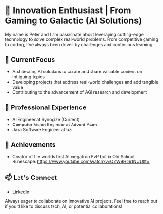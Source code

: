 # 🧙 Innovation Enthusiast | From Gaming to Galactic (AI Solutions) 

My name is Peter and I am passionate about leveraging cutting-edge technology to solve complex real-world problems. From competitive gaming to coding, I've always been driven by challenges and continuous learning. 

## 🎯 Current Focus
- Architecting AI solutions to curate and share valuable content on intriguing topics
- Developing projects that address real-world challenges and add tangible value
- Contributing to the advancement of AGI research and development
  
## 💼 Professional Experience
- AI Engineer at Synogize (Current)
- Computer Vision Engineer at Advent Atum
- Java Software Engineer at bzr

## 🌟 Achievements 
- Creator of the worlds first AI megatron PvP bot in Old School Runescape: https://www.youtube.com/watch?v=OZW9Hd61NUU&t= 

## 📫 Let's Connect
- [LinkedIn](https://www.linkedin.com/in/peter-preketes-ab6b3b208/) 

Always eager to collaborate on innovative AI projects. Feel free to reach out if you'd like to discuss tech, AI, or potential collaborations!
